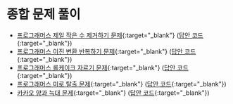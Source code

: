 # 종합 문제 풀이

- [프로그래머스 제일 작은 수 제거하기 문제](https://school.programmers.co.kr/learn/courses/30/lessons/12935){:target="_blank"} ([답안 코드](https://github.com/abel-shin/pccp-java/blob/main/src/day5/Solution4.java){:target="_blank"})
- [프로그래머스 이진 변환 반복하기 문제](https://school.programmers.co.kr/learn/courses/30/lessons/70129){:target="_blank"} ([답안 코드](https://github.com/abel-shin/pccp-java/blob/main/src/day5/Solution5.java){:target="_blank"})
- [프로그래머스 롤케이크 자르기 문제](https://school.programmers.co.kr/learn/courses/30/lessons/132265){:target="_blank"} ([답안 코드](https://github.com/abel-shin/pccp-java/blob/main/src/day5/Solution6.java){:target="_blank"})
- [프로그래머스 미로 탈출 문제](https://school.programmers.co.kr/learn/courses/30/lessons/159993){:target="_blank"} ([답안 코드](https://github.com/abel-shin/pccp-java/blob/main/src/day5/Solution7.java){:target="_blank"})
- [카카오 양과 늑대 문제](https://school.programmers.co.kr/learn/courses/30/lessons/92343){:target="_blank"} ([답안 코드](https://github.com/abel-shin/pccp-java/blob/main/src/day5/Solution8.java){:target="_blank"})